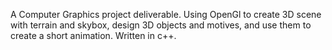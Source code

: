 A Computer Graphics project deliverable. Using OpenGl to create 3D scene with terrain and skybox, design 3D objects and motives, and use them to create a short animation.
Written in c++.
